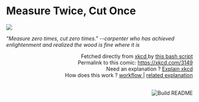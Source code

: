# <b>Measure Twice, Cut Once</b>

[![](https://imgs.xkcd.com/comics/measure_twice_cut_once.png)](https://xkcd.com/3149)

<i>&quot;Measure zero times, cut zero times.&quot; --carpenter who has achieved enlightenment and realized the wood is fine where it is</i>

<div align="right">
  Fetched directly from
  <a href="https://xkcd.com">
    xkcd
  </a>
  by
  <a href="https://github.com/Vanille-N/Vanille-N/blob/master/fetch">
    this bash script
  </a>
</div>
<div align="right">
  Permalink to this comic:
  <a href="https://xkcd.com/3149">
    https://xkcd.com/3149
  </a>
</div>
<div align="right">
  Need an explanation ?
  <a href="https://www.explainxkcd.com/wiki/index.php/3149">
    Explain xkcd
  </a>
</div>
<div align="right">
  How does this work ?
  <a href="https://github.com/Vanille-N/Vanille-N/blob/master/.github/workflows/build.yml">
    workflow
  </a>
  |
  <a href="https://simonwillison.net/2020/Jul/10/self-updating-profile-readme/">
    related explanation
  </a>
</div><br>

<a href="https://github.com/Vanille-N/Vanille-N/actions"><img src="https://github.com/Vanille-N/Vanille-N/workflows/Build%20README/badge.svg" align="right" alt="Build README"></a>
